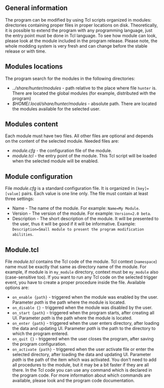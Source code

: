 ## General information
The program can be modified by using Tcl scripts organized in modules:
directories containing proper files in proper locations on disk. Theoretically,
it is possible to extend the program with any programming language, just the
entry point must be done in Tcl language. To see how module can look, please
look at the module included in the program release. Please note, the whole
modding system is very fresh and can change before the stable release or with
time.

## Modules locations
The program search for the modules in the following directories:
* *../share/hunter/modules* - path relative to the place where file `hunter` is.
  There are located the global modules (for example, distributed with the
  program)
* *$HOME/.local/share/hunter/modules* - absolute path. There are located the
  modules available for the selected user.

## Modules content
Each module must have two files. All other files are optional and depends on
the content of the selected module. Needed files are:
* *module.cfg* - the configuration file of the module.
* *module.tcl* - the entry point of the module. This Tcl script will be loaded
  when the selected module will be enabled.

## Module configuration
File *module.cfg*  is a standard configuration file. It is organized in
`[key]=[value]` pairs. Each value is one line only. The file must contain at
least three settings:
* Name - The name of the module. For example: `Name=My Module`.
* Version - The version of the module. For example: `Version=2.0 beta`.
* Description - The short description of the module. It will be presented to
  the user, thus it will be good if it will be informative. Example:
  `Description=Small module to present the program modification abilities`.

## Module.tcl
File *module.tcl* contains the Tcl code of the module. Tcl context (`namespace`)
name must be exactly that same as directory name of the module. For example,
if module is in `my_module` directory, context must be `my_module` also
(case-sensitive too). If you want to run any Tcl code on the selected trigger
event, you have to create a proper procedure inside the file. Available
options are:
* `on_enable {path}` - triggered when the module was enabled by the user.
  Parameter *path* is the path where the module is located.
* `on_disable {}` - triggered when the module was disabled by the user.
* `on_start {path}` - triggered when the program starts, after creating all UI.
  Parameter *path* is the path where the module is located.
* `on_enter {path}` - triggered when the user enters directory, after loading
  the data and updating UI. Parameter *path* is the path to the directory to
  which the program entered.
* `on_quit {}` - triggered when the user closes the program, after saving the
  program configuration.
* `on_activate {path}` - triggered when the user activate file or enter the
  selected directory, after loading the data and updating UI. Parameter *path*
  is the path of the item which was activated.
You don't need to add all procedures to the module, but it may be a bit faster
if they are all there. In the Tcl code you can use any command which is
declared in the program code. For more information about which commands are
available, please look and the program code documentation.
